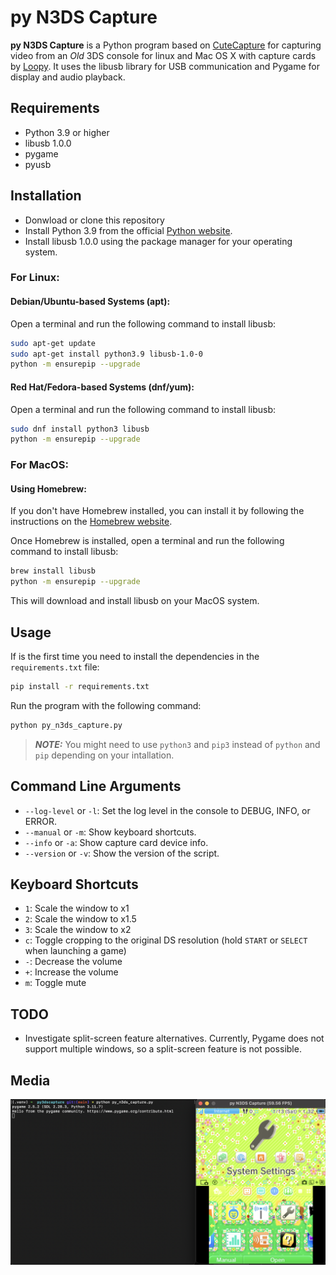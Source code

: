 # py N3DS Capture

**py N3DS Capture** is a Python program based on [CuteCapture](https://github.com/Gotos/CuteCapture) for capturing video from an _Old_ 3DS console for linux and Mac OS X with capture cards by [Loopy](3dscapture.com). It uses the libusb library for USB communication and Pygame for display and audio playback.

## Requirements
- Python 3.9 or higher
- libusb 1.0.0
- pygame
- pyusb

## Installation
- Donwload or clone this repository
- Install Python 3.9 from the official [Python website](https://www.python.org/downloads/).
- Install libusb 1.0.0 using the package manager for your operating system.

### For Linux:
#### Debian/Ubuntu-based Systems (apt):
Open a terminal and run the following command to install libusb:

```bash
sudo apt-get update
sudo apt-get install python3.9 libusb-1.0-0
python -m ensurepip --upgrade
```

#### Red Hat/Fedora-based Systems (dnf/yum):
Open a terminal and run the following command to install libusb:

```bash
sudo dnf install python3 libusb
python -m ensurepip --upgrade
```

### For MacOS:
#### Using Homebrew:
If you don't have Homebrew installed, you can install it by following the instructions on the [Homebrew website](https://docs.brew.sh/Installation).

Once Homebrew is installed, open a terminal and run the following command to install libusb:

```bash
brew install libusb
python -m ensurepip --upgrade
```

This will download and install libusb on your MacOS system.

## Usage
If is the first time you need to install the dependencies in the `requirements.txt` file:

```bash
pip install -r requirements.txt
```

Run the program with the following command:

```bash
python py_n3ds_capture.py
```

> **_NOTE:_** You might need to use `python3` and `pip3` instead of `python` and `pip` depending on your intallation.

## Command Line Arguments
- `--log-level` or `-l`: Set the log level in the console to DEBUG, INFO, or ERROR.
- `--manual` or `-m`: Show keyboard shortcuts.
- `--info` or `-a`: Show capture card device info.
- `--version` or `-v`: Show the version of the script.

## Keyboard Shortcuts
- `1`: Scale the window to x1
- `2`: Scale the window to x1.5
- `3`: Scale the window to x2
- `c`: Toggle cropping to the original DS resolution (hold `START` or `SELECT` when launching a game)
- `-`: Decrease the volume
- `+`: Increase the volume
- `m`: Toggle mute

## TODO
- Investigate split-screen feature alternatives. Currently, Pygame does not support multiple windows, so a split-screen feature is not possible.

## Media

![py_n3ds_capture_screenshot](py_n3ds_capture_screenshot.png "py_n3ds_capture_screenshot")